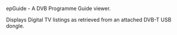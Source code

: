 epGuide - A DVB Programme Guide viewer.

Displays Digital TV listings as retrieved from an attached DVB-T USB dongle.
